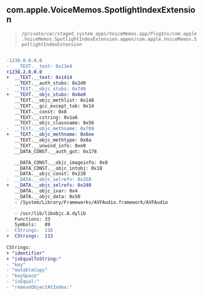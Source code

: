 ## com.apple.VoiceMemos.SpotlightIndexExtension

> `/private/var/staged_system_apps/VoiceMemos.app/PlugIns/com.apple.VoiceMemos.SpotlightIndexExtension.appex/com.apple.VoiceMemos.SpotlightIndexExtension`

```diff

-1238.0.0.0.0
-  __TEXT.__text: 0x13e4
+1238.2.0.0.0
+  __TEXT.__text: 0x1414
   __TEXT.__auth_stubs: 0x2d0
-  __TEXT.__objc_stubs: 0x740
+  __TEXT.__objc_stubs: 0x6e0
   __TEXT.__objc_methlist: 0x148
   __TEXT.__gcc_except_tab: 0x14
   __TEXT.__const: 0x8
   __TEXT.__cstring: 0x1a6
   __TEXT.__objc_classname: 0x56
-  __TEXT.__objc_methname: 0x709
+  __TEXT.__objc_methname: 0x6ee
   __TEXT.__objc_methtype: 0x8a
   __TEXT.__unwind_info: 0xe0
   __DATA_CONST.__auth_got: 0x178

   __DATA_CONST.__objc_imageinfo: 0x8
   __DATA_CONST.__objc_intobj: 0x18
   __DATA.__objc_const: 0x238
-  __DATA.__objc_selrefs: 0x258
+  __DATA.__objc_selrefs: 0x240
   __DATA.__objc_ivar: 0x4
   __DATA.__objc_data: 0x50
   - /System/Library/Frameworks/AVFAudio.framework/AVFAudio

   - /usr/lib/libobjc.A.dylib
   Functions: 33
   Symbols:   89
-  CStrings:  116
+  CStrings:  113
 
CStrings:
+ "identifier"
+ "isEqualToString:"
- "key"
- "mutableCopy"
- "keySpace"
- "isEqual:"
- "removeObjectAtIndex:"

```
